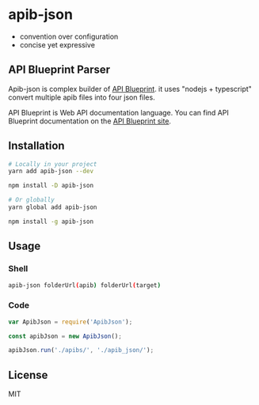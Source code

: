# apib-json

- convention over configuration
- concise yet expressive

## API Blueprint Parser

Apib-json is complex builder of [API Blueprint](http://apiblueprint.org). it uses "nodejs + typescript" convert multiple apib files into four json files.

API Blueprint is Web API documentation language. You can find API Blueprint documentation on the [API Blueprint site](http://apiblueprint.org).

## Installation

```sh
# Locally in your project
yarn add apib-json --dev

npm install -D apib-json

# Or globally
yarn global add apib-json

npm install -g apib-json
```

## Usage

### Shell

```sh
apib-json folderUrl(apib) folderUrl(target)
```

### Code

```js
var ApibJson = require('ApibJson');

const apibJson = new ApibJson();

apibJson.run('./apibs/', './apib_json/');
```

## License

MIT
